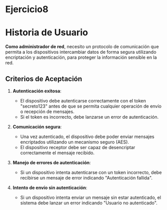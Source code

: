 # Ejercicio8

# Historia de Usuario

**Como administrador de red**, necesito un protocolo de comunicación que permita a los dispositivos intercambiar datos de forma segura utilizando encriptación y autenticación, para proteger la información sensible en la red.

## Criterios de Aceptación

1. **Autenticación exitosa**:
   - El dispositivo debe autenticarse correctamente con el token "secreto123" antes de que se permita cualquier operación de envío o recepción de mensajes.
   - Si el token es incorrecto, debe lanzarse un error de autenticación.

2. **Comunicación segura**:
   - Una vez autenticado, el dispositivo debe poder enviar mensajes encriptados utilizando un mecanismo seguro (AES).
   - El dispositivo receptor debe ser capaz de desencriptar correctamente el mensaje recibido.

3. **Manejo de errores de autenticación**:
   - Si un dispositivo intenta autenticarse con un token incorrecto, debe recibirse un mensaje de error indicando "Autenticación fallida".

4. **Intento de envío sin autenticación**:
   - Si un dispositivo intenta enviar un mensaje sin estar autenticado, el sistema debe lanzar un error indicando "Usuario no autenticado".

